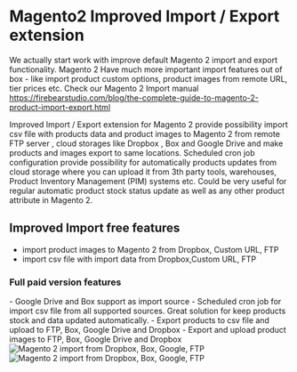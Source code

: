 # Magento2 Improved Import / Export extension  

We actually start work with improve default Magento 2 import and export functionality. Magento 2 Have much more important import features out of box - like import product custom options, product images from remote URL, tier prices etc. Check our Magento 2 Import manual https://firebearstudio.com/blog/the-complete-guide-to-magento-2-product-import-export.html 

Improved Import / Export extension for Magento 2 provide possibility import csv file with products data and product images to Magento 2 from remote FTP server , cloud storages like Dropbox , Box and Google Drive and make products and images export to same locations. Scheduled cron job configuration provide possibility for automatically products updates from cloud storage where you can upload it from 3th party tools, warehouses, Product Inventory Management (PIM) systems etc. Could be very useful for regular automatic product stock status update as well as any other product attribute in Magento 2.

<h2>Improved Import free features</h2> 

- import product images to Magento 2 from Dropbox, Custom URL, FTP 
- import csv file with import data from Dropbox,Custom URL, FTP 

<h3>Full paid version features</h3>
- Google Drive and Box support as import source 
- Scheduled cron job for import csv file from all supported sources. Great solution for keep products stock and data updated automatically. 
- Export products to csv file and upload to FTP, Box, Google Drive and Dropbox
- Export and upload product images to FTP, Box, Google Drive and Dropbox

<img src="https://firebearstudio.com/files/m2import/magento2-dropbox-box-drive-ftp-products-images-import.png" alt="Magento 2 import from Dropbox, Box, Google, FTP" />

<img src="https://firebearstudio.com/files/m2import/magento-import-dropbox.png" alt="Magento 2 import from Dropbox, Box, Google, FTP" />
